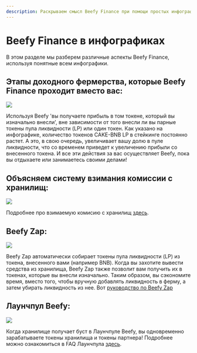 ```yaml
---
description: Раскрываем смысл Beefy Finance при помощи простых инфографиков
---
```


# Beefy Finance в инфографиках

В этом разделе мы разберем различные аспекты Beefy Finance, используя понятные всем инфографики.

## Этапы доходного фермерства, которые Beefy Finance проходит вместо вас:

![](.gitbook/assets/beefy-info-yield-optimizing-process\_ru.png)

Используя Beefy 'вы получаете прибыль в том токене, который вы изначально внесли', вне зависимости от того внесли ли вы парные токены пула ликвидности (LP) или один токен. Как указано на инфографике, количество токенов CAKE-BNB LP в стейкинге постоянно растет. А это, в свою очередь, увеличивает вашу долю в пуле ликвидности, что со временем приведет к увеличению прибыли со внесенного токена. И все эти действия за вас осуществляет Beefy, пока вы отдыхаете или занимаетесь своими делами!

## Объясняем систему взимания комиссии с хранилищ:

![](.gitbook/assets/beefy-info-fees\_ru.png)

Подробнее про взимаемую комисию с хранилищ [здесь](faq/products/vaults.md#what-is-the-vault-fee-structure).

## Beefy Zap:

![](.gitbook/assets/beefy-info-zap\_ru.png)

Beefy Zap автоматически собирает токены пула ликвидности (LP) из токена, внесенного вами (например BNB). Когда вы захотите вывести средства из хранилища, Beefy Zap также позволит вам получить их в токенах, которые вы внесли изначально. Таким образом, вы сэкономите время, вместо того, чтобы вручную добавлять ликвидность в ферму, а затем убирать ликвидность из нее. Вот [руководство по Beefy Zap](faq/how-to-guides/how-to-beefy-zap.md)

## Лаунчпул Beefy:

![](.gitbook/assets/beefy-info-boost\_ru.png)

Когда хранилище получает буст в Лаунчпуле Beefy, вы одновременно зарабатываете токены хранилища и токены партнера! Подробнее можно ознакомиться в FAQ Лаунчпула [здесь](faq/products/launchpool.md).
